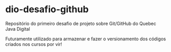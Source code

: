 # dio-desafio-github
Repositório do primeiro desafio de projeto sobre Git/GitHub do Quebec Java Digital

Futuramente utilizado para armazenar e fazer o versionamento dos códigos criados nos cursos por vir!
